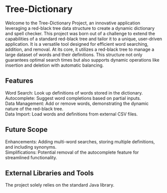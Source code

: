 # Tree-Dictionary
Welcome to the Tree-Dictionary Project, an innovative application leveraging a red-black tree data structure to create a dynamic dictionary and spell checker. This project was born out of a challenge to extend the capabilities of a standard red-black tree and tailor it to a unique, user-driven application. It is a versatile tool designed for efficient word searching, addition, and removal. At its core, it utilizes a red-black tree to manage a large dataset of words and their definitions. This structure not only guarantees optimal search times but also supports dynamic operations like insertion and deletion with automatic balancing.

## Features
Word Search: Look up definitions of words stored in the dictionary.<br>
Autocomplete: Suggest word completions based on partial inputs.<br>
Data Management: Add or remove words, demonstrating the dynamic nature of the red-black tree.<br>
Data Import: Load words and definitions from external CSV files.

## Future Scope
Enhancements: Adding multi-word searches, storing multiple definitions, and including synonyms.<br>
Simplifications: Potential removal of the autocomplete feature for streamlined functionality.

## External Libraries and Tools
The project solely relies on the standard Java library.
